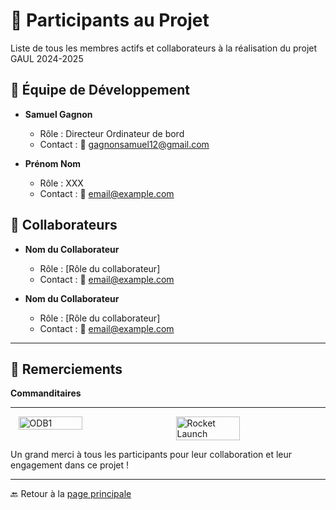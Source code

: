 # 👤 **Participants au Projet**

Liste de tous les membres actifs et collaborateurs à la réalisation du projet GAUL 2024-2025

## 👥 **Équipe de Développement**

- **Samuel Gagnon**
  - Rôle : Directeur Ordinateur de bord
  - Contact : 📧 [gagnonsamuel12@gmail.com](gagnonsamuel12@gmail.com)

- **Prénom Nom**
  - Rôle : XXX
  - Contact : 📧 [email@example.com](email@example.com)

## 🤝 **Collaborateurs**

- **Nom du Collaborateur**
  - Rôle : [Rôle du collaborateur]
  - Contact : 📧 [email@example.com](mailto:email@example.com)

- **Nom du Collaborateur**
  - Rôle : [Rôle du collaborateur]
  - Contact : 📧 [email@example.com](mailto:email@example.com)

---

## 🙏 **Remerciements**

**Commanditaires**

---
<div style="display: flex; justify-content: space-around;">
  <img src="./Participants/Équipe_Maia.jpg" alt="ODB1" width="45%">
  <img src="./Participants/Équipe_Road.jpg" alt="Rocket Launch" width="45%">
</div>

Un grand merci à tous les participants pour leur collaboration et leur engagement dans ce projet !

---
🔙 Retour à la [page principale](../README.md)
